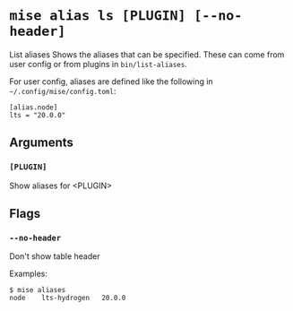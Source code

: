 # `mise alias ls [PLUGIN] [--no-header]`

List aliases
Shows the aliases that can be specified.
These can come from user config or from plugins in `bin/list-aliases`.

For user config, aliases are defined like the following in `~/.config/mise/config.toml`:

    [alias.node]
    lts = "20.0.0"

## Arguments

### `[PLUGIN]`

Show aliases for &lt;PLUGIN>

## Flags

### `--no-header`

Don't show table header

Examples:

    $ mise aliases
    node    lts-hydrogen   20.0.0
